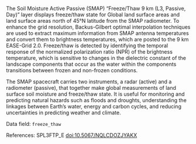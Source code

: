 The Soil Moisture Active Passive (SMAP) “Freeze/Thaw 9 km (L3, Passive, Day)” layer displays freeze/thaw state for Global land surface areas and land surface areas north of 45°N latitude from the SMAP radiometer. To enhance the grid resolution, Backus-Gilbert optimal interpolation techniques are used to extract maximum information from SMAP antenna temperatures and convert them to brightness temperatures, which are posted to the 9 km EASE-Grid 2.0. Freeze/thaw is detected by identifying the temporal response of the normalized polarization ratio (NPR) of the brightness temperature, which is sensitive to changes in the dielectric constant of the landscape components that occur as the water within the components transitions between frozen and non-frozen conditions.

The SMAP spacecraft carries two instruments, a radar (active) and a radiometer (passive), that together make global measurements of land surface soil moisture and freeze/thaw state. It is useful for monitoring and predicting natural hazards such as floods and droughts, understanding the linkages between Earth’s water, energy and carbon cycles, and reducing uncertainties in predicting weather and climate.

Data field: `freeze_thaw`

References: SPL3FTP_E [doi:10.5067/NQLCDOZJYAKX](https://doi.org/10.5067/NQLCDOZJYAKX)


